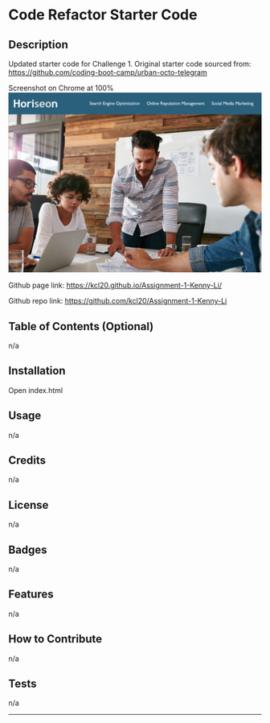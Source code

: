 # Code Refactor Starter Code

## Description

Updated starter code for Challenge 1. Original starter code sourced from: https://github.com/coding-boot-camp/urban-octo-telegram

Screenshot on Chrome at 100% ![screenshot of webpage](/develop/assets/images/screenshot.png)

Github page link: https://kcl20.github.io/Assignment-1-Kenny-Li/

Github repo link: https://github.com/kcl20/Assignment-1-Kenny-Li

## Table of Contents (Optional)

n/a

## Installation

Open index.html

## Usage

n/a

## Credits

n/a

## License

n/a

## Badges

n/a

## Features

n/a

## How to Contribute

n/a

## Tests

n/a

---